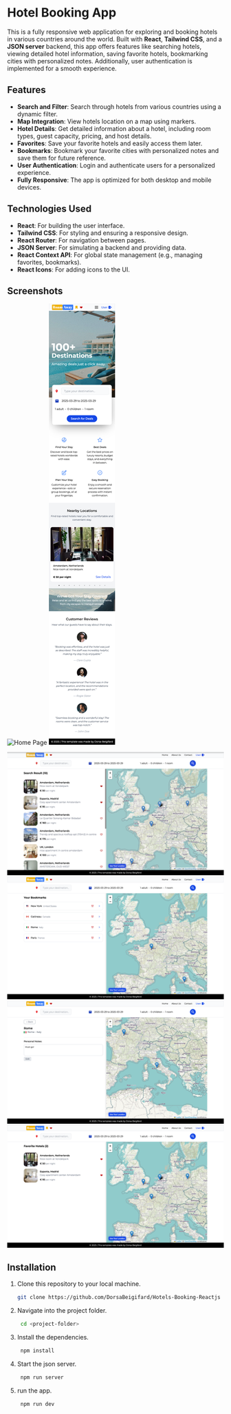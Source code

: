 # Hotel Booking App

This is a fully responsive web application for exploring and booking hotels in various countries around the world. Built with **React**, **Tailwind CSS**, and a **JSON server** backend, this app offers features like searching hotels, viewing detailed hotel information, saving favorite hotels, bookmarking cities with personalized notes. Additionally, user authentication is implemented for a smooth experience.

## Features

- **Search and Filter**: Search through hotels from various countries using a dynamic filter.
- **Map Integration**: View hotels location on a map using markers.
- **Hotel Details**: Get detailed information about a hotel, including room types, guest capacity, pricing, and host details.
- **Favorites**: Save your favorite hotels and easily access them later.
- **Bookmarks**: Bookmark your favorite cities with personalized notes and save them for future reference.
- **User Authentication**: Login and authenticate users for a personalized experience.
- **Fully Responsive**: The app is optimized for both desktop and mobile devices.

## Technologies Used

- **React**: For building the user interface.
- **Tailwind CSS**: For styling and ensuring a responsive design.
- **React Router**: For navigation between pages.
- **JSON Server**: For simulating a backend and providing data.
- **React Context API**: For global state management (e.g., managing favorites, bookmarks).
- **React Icons**: For adding icons to the UI.

## Screenshots

![Home Page](/screenshots/desktop-homepage.png)
![Home Page](/screenshots/mobile-homepage.png)

![Home Page](/screenshots/hotelslist-desktop.png)
![Home Page](/screenshots/bookmarks-desktop.png)
![Home Page](/screenshots/bookmarks-edit.png)
![Home Page](/screenshots/favorites.png)

## Installation

1. Clone this repository to your local machine.
   ```bash
   git clone https://github.com/DorsaBeigifard/Hotels-Booking-Reactjs
   ```
2. Navigate into the project folder.
   ```bash
    cd <project-folder>
   ```
3. Install the dependencies.
   ```bash
    npm install
   ```
4. Start the json server.
   ```bash
    npm run server
   ```
5. run the app.
   ```bash
    npm run dev
   ```
